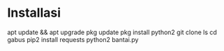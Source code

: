 # Installasi
apt update && apt upgrade
pkg update
pkg install python2
git clone <copy link>
ls
cd gabus
pip2 install requests
python2 bantai.py
